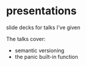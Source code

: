 # presentations
slide decks for talks I've given

The talks cover:
- semantic versioning
- the panic built-in function
